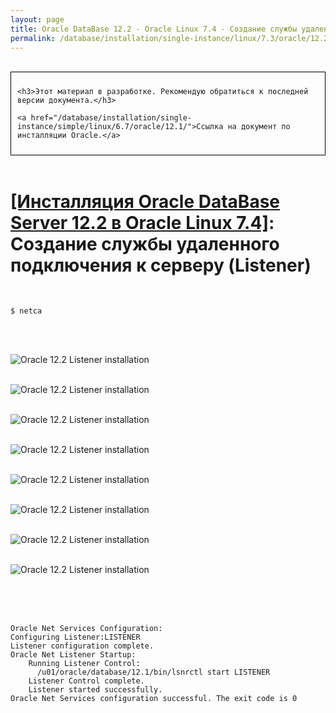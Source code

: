 ```yaml
---
layout: page
title: Oracle DataBase 12.2 - Oracle Linux 7.4 - Создание службы удаленного подключения к серверу (Listener)
permalink: /database/installation/single-instance/linux/7.3/oracle/12.2/oracle-listener-creation/
---
```


<br/>

<div style="padding:10px; border:thin solid black;">

	<h3>Этот материал в разработке. Рекомендую обратиться к последней версии документа.</h3>

    <a href="/database/installation/single-instance/simple/linux/6.7/oracle/12.1/">Ссылка на документ по инсталляции Oracle.</a>

</div>

<br/>

# <a href="/database/installation/single-instance/simple/linux/7.4/oracle/12.2/">[Инсталляция Oracle DataBase Server 12.2 в Oracle Linux 7.4]</a>: Создание службы удаленного подключения к серверу (Listener)

<br/>

	$ netca


<br/><br/>


<img src="//img.oradba.net/01-database/02-installation/01-single-instance/01-simple/02-linux/7.4/oracle/12.2/03-listener-creation/listener-creation_01.png" border="0" alt="Oracle 12.2 Listener installation"><br/><br/>


<img src="//img.oradba.net/01-database/02-installation/01-single-instance/01-simple/02-linux/7.4/oracle/12.2/03-listener-creation/listener-creation_02.png" border="0" alt="Oracle 12.2 Listener installation"><br/><br/>

<img src="//img.oradba.net/01-database/02-installation/01-single-instance/01-simple/02-linux/7.4/oracle/12.2/03-listener-creation/listener-creation_03.png" border="0" alt="Oracle 12.2 Listener installation"><br/><br/>

<img src="//img.oradba.net/01-database/02-installation/01-single-instance/01-simple/02-linux/7.4/oracle/12.2/03-listener-creation/listener-creation_04.png" border="0" alt="Oracle 12.2 Listener installation"><br/><br/>

<img src="//img.oradba.net/01-database/02-installation/01-single-instance/01-simple/02-linux/7.4/oracle/12.2/03-listener-creation/listener-creation_05.png" border="0" alt="Oracle 12.2 Listener installation"><br/><br/>

<img src="//img.oradba.net/01-database/02-installation/01-single-instance/01-simple/02-linux/7.4/oracle/12.2/03-listener-creation/listener-creation_06.png" border="0" alt="Oracle 12.2 Listener installation"><br/><br/>

<img src="//img.oradba.net/01-database/02-installation/01-single-instance/01-simple/02-linux/7.4/oracle/12.2/03-listener-creation/listener-creation_07.png" border="0" alt="Oracle 12.2 Listener installation"><br/><br/>

<img src="//img.oradba.net/01-database/02-installation/01-single-instance/01-simple/02-linux/7.4/oracle/12.2/03-listener-creation/listener-creation_08.png" border="0" alt="Oracle 12.2 Listener installation"><br/><br/>


<br/><br/>

	Oracle Net Services Configuration:
	Configuring Listener:LISTENER
	Listener configuration complete.
	Oracle Net Listener Startup:
	    Running Listener Control:
	      /u01/oracle/database/12.1/bin/lsnrctl start LISTENER
	    Listener Control complete.
	    Listener started successfully.
	Oracle Net Services configuration successful. The exit code is 0
